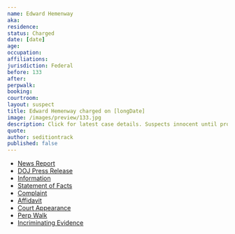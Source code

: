 ```yaml
---
name: Edward Hemenway
aka:
residence: 
status: Charged
date: [date]
age: 
occupation:
affiliations:
jurisdiction: Federal
before: 133
after:
perpwalk:
booking: 
courtroom:
layout: suspect
title: Edward Hemenway charged on [longDate]
image: /images/preview/133.jpg
description: Click for latest case details. Suspects innocent until proven guilty.
quote:
author: seditiontrack
published: false
---
```


- [News Report]()
- [DOJ Press Release]()
- [Information]()
- [Statement of Facts]()
- [Complaint]()
- [Affidavit]()
- [Court Appearance]()
- [Perp Walk]()
- [Incriminating Evidence]()
